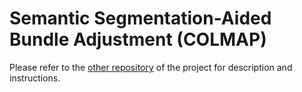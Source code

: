 # Semantic Segmentation-Aided Bundle Adjustment (COLMAP)

Please refer to the [other repository](https://github.com/AlainSchoebi/semantic-bundle-adjustment) of the project for description and instructions.
